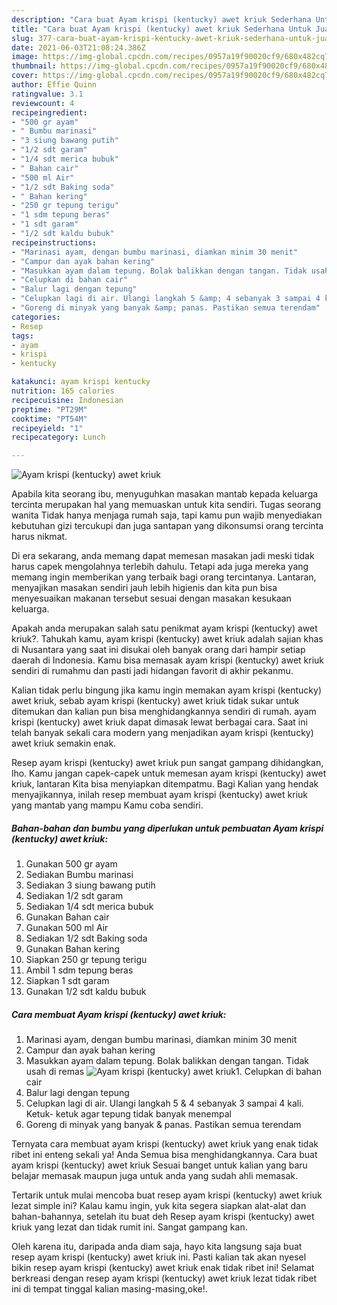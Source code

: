 ```yaml
---
description: "Cara buat Ayam krispi (kentucky) awet kriuk Sederhana Untuk Jualan"
title: "Cara buat Ayam krispi (kentucky) awet kriuk Sederhana Untuk Jualan"
slug: 377-cara-buat-ayam-krispi-kentucky-awet-kriuk-sederhana-untuk-jualan
date: 2021-06-03T21:08:24.386Z
image: https://img-global.cpcdn.com/recipes/0957a19f90020cf9/680x482cq70/ayam-krispi-kentucky-awet-kriuk-foto-resep-utama.jpg
thumbnail: https://img-global.cpcdn.com/recipes/0957a19f90020cf9/680x482cq70/ayam-krispi-kentucky-awet-kriuk-foto-resep-utama.jpg
cover: https://img-global.cpcdn.com/recipes/0957a19f90020cf9/680x482cq70/ayam-krispi-kentucky-awet-kriuk-foto-resep-utama.jpg
author: Effie Quinn
ratingvalue: 3.1
reviewcount: 4
recipeingredient:
- "500 gr ayam"
- " Bumbu marinasi"
- "3 siung bawang putih"
- "1/2 sdt garam"
- "1/4 sdt merica bubuk"
- " Bahan cair"
- "500 ml Air"
- "1/2 sdt Baking soda"
- " Bahan kering"
- "250 gr tepung terigu"
- "1 sdm tepung beras"
- "1 sdt garam"
- "1/2 sdt kaldu bubuk"
recipeinstructions:
- "Marinasi ayam, dengan bumbu marinasi, diamkan minim 30 menit"
- "Campur dan ayak bahan kering"
- "Masukkan ayam dalam tepung. Bolak balikkan dengan tangan. Tidak usah di remas"
- "Celupkan di bahan cair"
- "Balur lagi dengan tepung"
- "Celupkan lagi di air. Ulangi langkah 5 &amp; 4 sebanyak 3 sampai 4 kali. Ketuk- ketuk agar tepung tidak banyak menempal"
- "Goreng di minyak yang banyak &amp; panas. Pastikan semua terendam"
categories:
- Resep
tags:
- ayam
- krispi
- kentucky

katakunci: ayam krispi kentucky 
nutrition: 165 calories
recipecuisine: Indonesian
preptime: "PT29M"
cooktime: "PT54M"
recipeyield: "1"
recipecategory: Lunch

---
```



![Ayam krispi (kentucky) awet kriuk](https://img-global.cpcdn.com/recipes/0957a19f90020cf9/680x482cq70/ayam-krispi-kentucky-awet-kriuk-foto-resep-utama.jpg)

Apabila kita seorang ibu, menyuguhkan masakan mantab kepada keluarga tercinta merupakan hal yang memuaskan untuk kita sendiri. Tugas seorang  wanita Tidak hanya menjaga rumah saja, tapi kamu pun wajib menyediakan kebutuhan gizi tercukupi dan juga santapan yang dikonsumsi orang tercinta harus nikmat.

Di era  sekarang, anda memang dapat memesan masakan jadi meski tidak harus capek mengolahnya terlebih dahulu. Tetapi ada juga mereka yang memang ingin memberikan yang terbaik bagi orang tercintanya. Lantaran, menyajikan masakan sendiri jauh lebih higienis dan kita pun bisa menyesuaikan makanan tersebut sesuai dengan masakan kesukaan keluarga. 



Apakah anda merupakan salah satu penikmat ayam krispi (kentucky) awet kriuk?. Tahukah kamu, ayam krispi (kentucky) awet kriuk adalah sajian khas di Nusantara yang saat ini disukai oleh banyak orang dari hampir setiap daerah di Indonesia. Kamu bisa memasak ayam krispi (kentucky) awet kriuk sendiri di rumahmu dan pasti jadi hidangan favorit di akhir pekanmu.

Kalian tidak perlu bingung jika kamu ingin memakan ayam krispi (kentucky) awet kriuk, sebab ayam krispi (kentucky) awet kriuk tidak sukar untuk ditemukan dan kalian pun bisa menghidangkannya sendiri di rumah. ayam krispi (kentucky) awet kriuk dapat dimasak lewat berbagai cara. Saat ini telah banyak sekali cara modern yang menjadikan ayam krispi (kentucky) awet kriuk semakin enak.

Resep ayam krispi (kentucky) awet kriuk pun sangat gampang dihidangkan, lho. Kamu jangan capek-capek untuk memesan ayam krispi (kentucky) awet kriuk, lantaran Kita bisa menyiapkan ditempatmu. Bagi Kalian yang hendak menyajikannya, inilah resep membuat ayam krispi (kentucky) awet kriuk yang mantab yang mampu Kamu coba sendiri.

<!--inarticleads1-->

##### Bahan-bahan dan bumbu yang diperlukan untuk pembuatan Ayam krispi (kentucky) awet kriuk:

1. Gunakan 500 gr ayam
1. Sediakan  Bumbu marinasi
1. Sediakan 3 siung bawang putih
1. Sediakan 1/2 sdt garam
1. Sediakan 1/4 sdt merica bubuk
1. Gunakan  Bahan cair
1. Gunakan 500 ml Air
1. Sediakan 1/2 sdt Baking soda
1. Gunakan  Bahan kering
1. Siapkan 250 gr tepung terigu
1. Ambil 1 sdm tepung beras
1. Siapkan 1 sdt garam
1. Gunakan 1/2 sdt kaldu bubuk




<!--inarticleads2-->

##### Cara membuat Ayam krispi (kentucky) awet kriuk:

1. Marinasi ayam, dengan bumbu marinasi, diamkan minim 30 menit
1. Campur dan ayak bahan kering
1. Masukkan ayam dalam tepung. Bolak balikkan dengan tangan. Tidak usah di remas
<img src="//assets-global.cpcdn.com/assets/icons/button_play-2c75c40dde080a61004c1f40b05d8f140eaff45d7e9e6481dc71c63d2e7c4909.png" alt="Ayam krispi (kentucky) awet kriuk">1. Celupkan di bahan cair
1. Balur lagi dengan tepung
1. Celupkan lagi di air. Ulangi langkah 5 &amp; 4 sebanyak 3 sampai 4 kali. Ketuk- ketuk agar tepung tidak banyak menempal
1. Goreng di minyak yang banyak &amp; panas. Pastikan semua terendam




Ternyata cara membuat ayam krispi (kentucky) awet kriuk yang enak tidak ribet ini enteng sekali ya! Anda Semua bisa menghidangkannya. Cara buat ayam krispi (kentucky) awet kriuk Sesuai banget untuk kalian yang baru belajar memasak maupun juga untuk anda yang sudah ahli memasak.

Tertarik untuk mulai mencoba buat resep ayam krispi (kentucky) awet kriuk lezat simple ini? Kalau kamu ingin, yuk kita segera siapkan alat-alat dan bahan-bahannya, setelah itu buat deh Resep ayam krispi (kentucky) awet kriuk yang lezat dan tidak rumit ini. Sangat gampang kan. 

Oleh karena itu, daripada anda diam saja, hayo kita langsung saja buat resep ayam krispi (kentucky) awet kriuk ini. Pasti kalian tak akan nyesel bikin resep ayam krispi (kentucky) awet kriuk enak tidak ribet ini! Selamat berkreasi dengan resep ayam krispi (kentucky) awet kriuk lezat tidak ribet ini di tempat tinggal kalian masing-masing,oke!.

